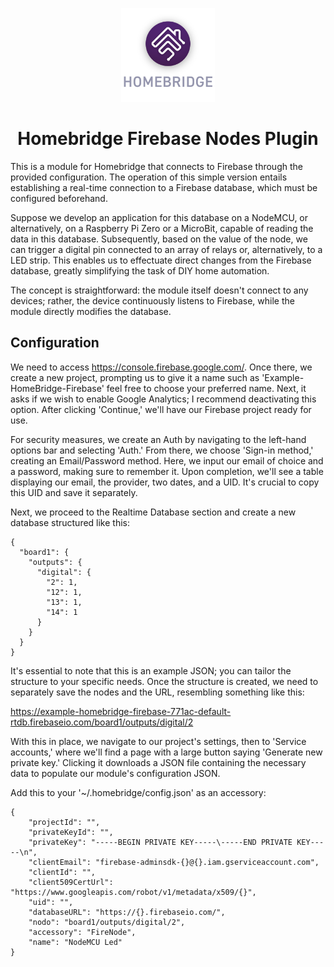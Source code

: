<p align="center">

<img src="https://github.com/homebridge/branding/raw/latest/logos/homebridge-wordmark-logo-vertical.png" width="150">

</p>

<span align="center">

# Homebridge Firebase Nodes Plugin

</span>

This is a module for Homebridge that connects to Firebase through the provided configuration. The operation of this simple version entails establishing a real-time connection to a Firebase database, which must be configured beforehand.

Suppose we develop an application for this database on a NodeMCU, or alternatively, on a Raspberry Pi Zero or a MicroBit, capable of reading the data in this database. Subsequently, based on the value of the node, we can trigger a digital pin connected to an array of relays or, alternatively, to a LED strip. This enables us to effectuate direct changes from the Firebase database, greatly simplifying the task of DIY home automation.

The concept is straightforward: the module itself doesn't connect to any devices; rather, the device continuously listens to Firebase, while the module directly modifies the database.

## Configuration

We need to access https://console.firebase.google.com/. Once there, we create a new project, prompting us to give it a name such as 'Example-HomeBridge-Firebase' feel free to choose your preferred name. Next, it asks if we wish to enable Google Analytics; I recommend deactivating this option. After clicking 'Continue,' we'll have our Firebase project ready for use.

For security measures, we create an Auth by navigating to the left-hand options bar and selecting 'Auth.' From there, we choose 'Sign-in method,' creating an Email/Password method. Here, we input our email of choice and a password, making sure to remember it. Upon completion, we'll see a table displaying our email, the provider, two dates, and a UID. It's crucial to copy this UID and save it separately.

Next, we proceed to the Realtime Database section and create a new database structured like this:
```
{
  "board1": {
    "outputs": {
      "digital": {
        "2": 1,
        "12": 1,
        "13": 1,
        "14": 1
      }
    }
  }
}
```

It's essential to note that this is an example JSON; you can tailor the structure to your specific needs. Once the structure is created, we need to separately save the nodes and the URL, resembling something like this:

https://example-homebridge-firebase-771ac-default-rtdb.firebaseio.com/board1/outputs/digital/2

With this in place, we navigate to our project's settings, then to 'Service accounts,' where we'll find a page with a large button saying 'Generate new private key.' Clicking it downloads a JSON file containing the necessary data to populate our module's configuration JSON.

Add this to your '~/.homebridge/config.json' as an accessory:
```
{
    "projectId": "",
    "privateKeyId": "",
    "privateKey": "-----BEGIN PRIVATE KEY-----\-----END PRIVATE KEY-----\n",
    "clientEmail": "firebase-adminsdk-{}@{}.iam.gserviceaccount.com",
    "clientId": "",
    "client509CertUrl": "https://www.googleapis.com/robot/v1/metadata/x509/{}",
    "uid": "",
    "databaseURL": "https://{}.firebaseio.com/",
    "nodo": "board1/outputs/digital/2",
    "accessory": "FireNode",
    "name": "NodeMCU Led"
}
```